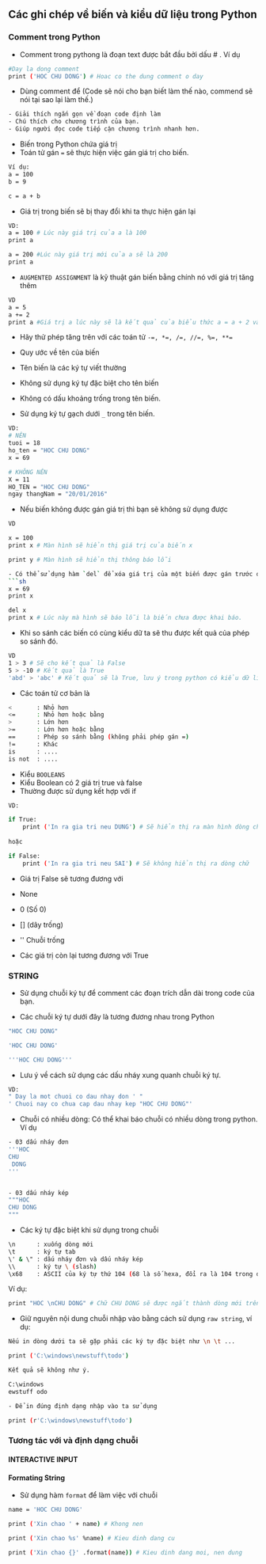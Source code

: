 ﻿## Các ghi chép về biến và kiểu dữ liệu trong Python

### Comment trong Python
- Comment trong pythong là đoạn text được bắt đầu bởi dấu # . Ví dụ

```sh
#Day la dong comment
print ('HOC CHU DONG') # Hoac co the dung comment o day
```

- Dùng comment để (Code sẽ nói cho bạn biết làm thế nào, commend sẽ nói tại sao lại làm thế.)
```sh
- Giải thích ngắn gọn về đoạn code định làm
- Chú thích cho chương trình của bạn.
- Giúp người đọc code tiếp cận chương trình nhanh hơn.
```


- Biến trong Python chứa giá trị
- Toán tử gán `=` sẽ thực hiện việc gán giá trị cho biến.
```sh
Ví dụ:
a = 100
b = 9

c = a + b 
```

- Giá trị trong biến sẽ bị thay đổi khi ta thực hiện gán lại
```sh
VD:
a = 100 # Lúc này giá trị của a là 100
print a

a = 200 #Lúc này giá trị mới của a sẽ là 200
print a
```

- `AUGMENTED ASSIGNMENT` là kỹ thuật gán biến bằng chính nó với giá trị tăng thêm
```sh
VD
a = 5
a += 2
print a #Giá trị a lúc này sẽ là kết quả của biểu thức a = a + 2 và bằng 7

``` 

- Hãy thử phép tăng trên với các toán tử `-=, *=, /=, //=, %=, **=`

- Quy ước về tên của biến
 - Tên biến là các ký tự viết thường
 - Không sử dụng ký tự đặc biệt cho tên biến
 - Không có dấu khoảng trống trong tên biến.
 - Sử dụng ký tự gạch dưới `_` trong tên biến.

```sh
VD: 
# NÊN
tuoi = 18
ho_ten = "HOC CHU DONG"
x = 69

# KHÔNG NÊN
X = 11
HO_TEN = "HOC CHU DONG"
ngay thangNam = "20/01/2016"
```

- Nếu biến không được gán giá trị thì bạn sẽ không sử dụng được
```sh
VD

x = 100 
print x # Màn hình sẽ hiển thị giá trị của biến x

print y # Màn hình sẽ hiển thị thông báo lỗi

- Có thể sử dụng hàm `del` để xóa giá trị của một biến được gán trước đó.
```sh
x = 69
print x 

del x 
print x # Lúc này mà hình sẽ báo lỗi là biến chưa được khai báo.

```

- Khi so sánh các biến có cùng kiểu dữ ta sẽ thu được kết quả của phép so sánh đó.
```sh
VD
1 > 3 # Sẽ cho kết quả là False
5 > -10 # Kết quả là True
'abd' > 'abc' # Kết quả sẽ là True, lưu ý trong python có kiểu dữ liệu là string, do vậy cần đưa vào dấu nháy đơn.
```

- Các toán tử cơ bản là
```sh
< 		: Nhỏ hơn
<= 		: Nhỏ hơn hoặc bằng
>		: Lớn hơn
>=		: Lớn hơn hoặc bằng
== 		: Phép so sánh bằng (không phải phép gán =)
!=		: Khác
is		: ....
is not	: ....	
```

- Kiểu `BOOLEANS`
 - Kiểu Boolean có 2 giá trị true và false
 - Thường được sử dụng kết hợp với if
 
```sh
VD:

if True: 
    print ('In ra gia tri neu DUNG') # Sẽ hiển thị ra màn hình dòng chữ "In ra gia tri neu DUNG". Lưu ý: Trong python thụt vào 04 dấu khoảng trống.
    
hoặc

if False:
    print ('In ra gia tri neu SAI') # Sẽ không hiển thị ra dòng chữ
```

- Giá trị False sẽ tương đương với 
 - None
 - 0  (Số 0)
 - [] (dãy trống)
 - '' Chuỗi trống

- Các giá trị còn lại tương đương với True

### STRING 

- Sử dụng chuỗi ký tự để comment các đoạn trích dẫn dài trong code của bạn.

- Các chuỗi ký tự dưới đây là tương đương nhau trong Python
```sh
"HOC CHU DONG"

'HOC CHU DONG'

'''HOC CHU DONG'''
```

- Lưu ý về cách sử dụng các dấu nháy xung quanh chuỗi ký tự.
```sh
VD:
" Day la mot chuoi co dau nhay don ' "
' Chuoi nay co chua cap dau nhay kep "HOC CHU DONG"'
```

- Chuỗi có nhiều dòng: Có thể khai báo chuỗi có nhiều dòng trong python. Ví dụ

```sh
- 03 dấu nháy đơn 
'''HOC
CHU 
 DONG
'''


- 03 dấu nháy kép
"""HOC
CHU DONG
"""
```

- Các ký tự đặc biệt khi sử dụng trong chuỗi
```sh
\n      : xuống dòng mới
\t      : ký tự tab
\' & \" : dấu nháy đơn và dấu nháy kép
\\      : ký tự \ (slash)
\x68    : ASCII của ký tự thứ 104 (68 là số hexa, đổi ra là 104 trong decimal)
```

Ví dụ:
```sh
print "HOC \nCHU DONG" # Chữ CHU DONG sẽ được ngắt thành dòng mới trên màn hình
```

- Giữ nguyên nội dung chuỗi nhập vào bằng cách sử dụng `raw string`, ví dụ:
```sh
Nếu in dòng dưới ta sẽ gặp phải các ký tự đặc biệt như \n \t ...

print ('C:\windows\newstuff\todo')

Kết quả sẽ không như ý.

C:\windows
ewstuff	odo

- Để in đúng định dạng nhập vào ta sử dụng 

print (r'C:\windows\newstuff\todo')

```


### Tương tác với và định dạng chuỗi

#### INTERACTIVE INPUT

#### Formating String

- Sử dụng hàm `format` để làm việc với chuỗi

```sh 
name = 'HOC CHU DONG'

print ('Xin chao ' + name) # Khong nen

print ('Xin chao %s' %name) # Kieu dinh dang cu

print ('Xin chao {}' .format(name)) # Kieu dinh dang moi, nen dung
```





























